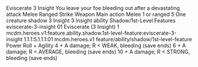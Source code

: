 <ability>
  <name>Eviscerate</name>
  <cost>3 Insight</cost>
  <flavor>You leave your foe bleeding out after a devastating attack</flavor>
  <keywords>
    <keyword>Melee</keyword>
    <keyword>Ranged</keyword>
    <keyword>Strike</keyword>
    <keyword>Weapon</keyword>
  </keywords>
  <type>Main action</type>
  <distance>Melee 1 or ranged 5</distance>
  <target>One creature</target>
  <metadata>
    <class>shadow</class>
    <cost>3 Insight</cost>
    <cost_amount>3</cost_amount>
    <cost_resource>Insight</cost_resource>
    <feature_type>ability</feature_type>
    <file_dpath>Shadow/1st-Level Features</file_dpath>
    <item_id>eviscerate-3-insight</item_id>
    <item_index>01</item_index>
    <item_name>Eviscerate (3 Insight)</item_name>
    <level>1</level>
    <scc>mcdm.heroes.v1:feature.ability.shadow.1st-level-feature:eviscerate-3-insight</scc>
    <scdc>1.1.1:5.1.1.1:01</scdc>
    <source>mcdm.heroes.v1</source>
    <type>feature/ability/shadow/1st-level-feature</type>
  </metadata>
  <effects>
    <effect type="roll">
      <roll>Power Roll + Agility</roll>
      <t1>4 + A damage; R &lt; WEAK, bleeding (save ends)</t1>
      <t2>6 + A damage; R &lt; AVERAGE, bleeding (save ends)</t2>
      <t3>10 + A damage; R &lt; STRONG, bleeding (save ends)</t3>
    </effect>
  </effects>
</ability>
